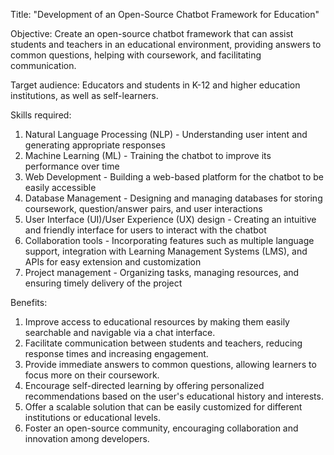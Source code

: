  Title: "Development of an Open-Source Chatbot Framework for Education"

Objective: Create an open-source chatbot framework that can assist students and teachers in an educational environment, providing answers to common questions, helping with coursework, and facilitating communication.

Target audience: Educators and students in K-12 and higher education institutions, as well as self-learners.

Skills required:
1. Natural Language Processing (NLP) - Understanding user intent and generating appropriate responses
2. Machine Learning (ML) - Training the chatbot to improve its performance over time
3. Web Development - Building a web-based platform for the chatbot to be easily accessible
4. Database Management - Designing and managing databases for storing coursework, question/answer pairs, and user interactions
5. User Interface (UI)/User Experience (UX) design - Creating an intuitive and friendly interface for users to interact with the chatbot
6. Collaboration tools - Incorporating features such as multiple language support, integration with Learning Management Systems (LMS), and APIs for easy extension and customization
7. Project management - Organizing tasks, managing resources, and ensuring timely delivery of the project

Benefits:
1. Improve access to educational resources by making them easily searchable and navigable via a chat interface.
2. Facilitate communication between students and teachers, reducing response times and increasing engagement.
3. Provide immediate answers to common questions, allowing learners to focus more on their coursework.
4. Encourage self-directed learning by offering personalized recommendations based on the user's educational history and interests.
5. Offer a scalable solution that can be easily customized for different institutions or educational levels.
6. Foster an open-source community, encouraging collaboration and innovation among developers.
